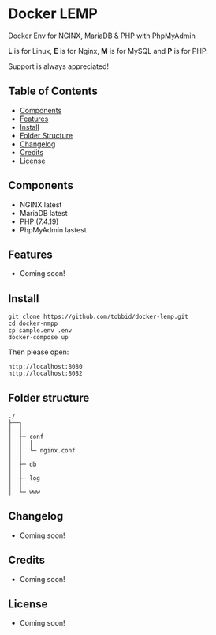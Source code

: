 # Docker LEMP

Docker Env for NGINX, MariaDB &amp; PHP with PhpMyAdmin

**L** is for Linux, **E** is for Nginx, **M** is for MySQL and **P** is for PHP.

Support is always appreciated!

## Table of Contents

* [Components](#components)
* [Features](#features)
* [Install](#install)
* [Folder Structure](#folder-structure)
* [Changelog](#changelog)
* [Credits](#credits)
* [License](#license)

## Components

- NGINX latest
- MariaDB latest
- PHP (7.4.19)
- PhpMyAdmin lastest

## Features

- Coming soon!

## Install

```
git clone https://github.com/tobbid/docker-lemp.git
cd docker-nmpp
cp sample.env .env
docker-compose up
```

Then please open:

```
http://localhost:8080
http://localhost:8082
```

## Folder structure

```
./
├──┐
│  │
│  ├─ conf
│  │  │
│  │  └─ nginx.conf
│  │ 
│  ├─ db
│  │ 
│  ├─ log
│  │  
│  └─ www
```

## Changelog

- Coming soon!

## Credits

- Coming soon!

## License

- Coming soon!
